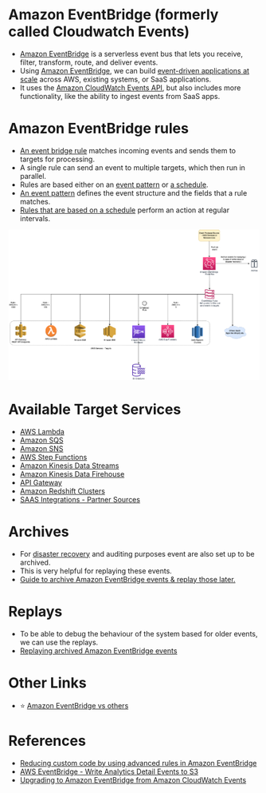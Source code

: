 
# Amazon EventBridge (formerly called Cloudwatch Events)
- [Amazon EventBridge](https://aws.amazon.com/eventbridge/) is a serverless event bus that lets you receive, filter, transform, route, and deliver events. 
- Using [Amazon EventBridge](), we can build [event-driven applications at scale](../../5_MicroServices) across AWS, existing systems, or SaaS applications.
- It uses the [Amazon CloudWatch Events API](../8_ObservabilityLogsServices/AmazonCloudWatch/Readme.md), but also includes more functionality, like the ability to ingest events from SaaS apps.

# Amazon EventBridge rules
- [An event bridge rule](https://docs.aws.amazon.com/eventbridge/latest/userguide/eb-rules.html) matches incoming events and sends them to targets for processing. 
- A single rule can send an event to multiple targets, which then run in parallel. 
- Rules are based either on an [event pattern](https://docs.aws.amazon.com/eventbridge/latest/userguide/eb-event-patterns.html) or [a schedule]((https://docs.aws.amazon.com/eventbridge/latest/userguide/eb-create-rule-schedule.html)). 
- [An event pattern](https://docs.aws.amazon.com/eventbridge/latest/userguide/eb-event-patterns.html) defines the event structure and the fields that a rule matches. 
- [Rules that are based on a schedule](https://docs.aws.amazon.com/eventbridge/latest/userguide/eb-create-rule-schedule.html) perform an action at regular intervals.

![](assests/eventbridge/EventBridge.png)

# Available Target Services
- [AWS Lambda](../3_ComputeServices/AWSLambda/Readme.md)
- [Amazon SQS](AmazonSQS/Readme.md)
- [Amazon SNS](AmazonSNS.md)
- [AWS Step Functions](../3_ComputeServices/AWSStepFunctions.md)
- [Amazon Kinesis Data Streams](AmazonKinesis/Readme.md)
- [Amazon Kinesis Data Firehouse](AmazonKinesis/Readme.md)
- [API Gateway](../1_NetworkingAndContentDelivery/2_ApplicationNetworking/AmazonAPIGateway/Readme.md)
- [Amazon Redshift Clusters](../10_BigDataServices/DataStorage/DataWarehouses/AmazonRedshift.md)
- [SAAS Integrations - Partner Sources](https://aws.amazon.com/eventbridge/integrations/)

# Archives
- For [disaster recovery](../../7a_HighAvailability/FaultTolerance.md) and auditing purposes event are also set up to be archived. 
- This is very helpful for replaying these events.
- [Guide to archive Amazon EventBridge events & replay those later.](https://docs.aws.amazon.com/eventbridge/latest/userguide/eb-archive-event.html)

# Replays
- To be able to debug the behaviour of the system based for older events, we can use the replays.
- [Replaying archived Amazon EventBridge events](https://docs.aws.amazon.com/eventbridge/latest/userguide/eb-replay-archived-event.html)

# Other Links
- :star: [Amazon EventBridge vs others](../../4_MessageBrokersEDA/KafkaVsRabbitMQVsSQSVsSNS.md)

# References
- [Reducing custom code by using advanced rules in Amazon EventBridge](https://aws.amazon.com/blogs/compute/reducing-custom-code-by-using-advanced-rules-in-amazon-eventbridge/)
- [AWS EventBridge - Write Analytics Detail Events to S3](https://developer.genesys.cloud/blueprints/aws-eventbridge-analytics-detail-events-blueprint/index-tmp)
- [Upgrading to Amazon EventBridge from Amazon CloudWatch Events](https://aws.amazon.com/blogs/compute/upgrading-to-amazon-eventbridge-from-amazon-cloudwatch-events/)